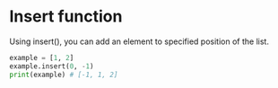 # Insert function

Using insert(), you can add an element to specified position of the list.

```python
example = [1, 2]
example.insert(0, -1)
print(example) # [-1, 1, 2]
```

